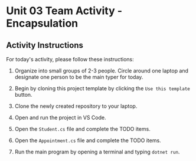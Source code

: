 # Unit 03 Team Activity - Encapsulation

## Activity Instructions

For today's activity, please follow these instructions:

1.  Organize into small groups of 2-3 people. Circle around one laptop and designate one person to be the main typer for today.
    
2.  Begin by cloning this project template by clicking the `Use this template` button.

3. Clone the newly created repository to your laptop.
    
3. Open and run the project in VS Code. 

4. Open the `Student.cs` file and complete the TODO items.

5. Open the `Appointment.cs` file and complete the TODO items.

6. Run the main program by opening a terminal and typing `dotnet run`.